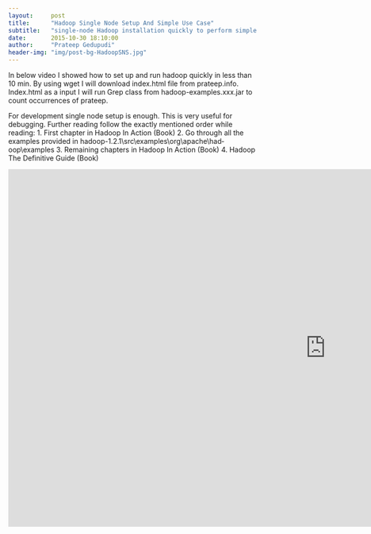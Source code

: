 ```yaml
---
layout:     post
title:      "Hadoop Single Node Setup And Simple Use Case"
subtitle:   "single-node Hadoop installation quickly to perform simple operations using Hadoop MapReduce and the Hadoop Distributed File System (HDFS)"
date:       2015-10-30 18:10:00
author:     "Prateep Gedupudi"
header-img: "img/post-bg-HadoopSNS.jpg"
---
```


<p>In below video I showed how to set up and run hadoop quickly in less than 10 min. By using wget I will download index.html file from prateep.info. Index.html as a input I will run Grep class from hadoop-examples.xxx.jar to count occurrences of prateep.</p>

<p>For development single node setup is enough. This is very useful for debugging. Further reading follow the exactly mentioned order while reading:
1. First chapter in Hadoop In Action (Book)
2. Go through all the examples provided in hadoop-1.2.1\src\examples\org\apache\had­oop\examples
3. Remaining chapters in Hadoop In Action (Book)
4. Hadoop The Definitive Guide (Book)</p>

<div class="embed-responsive embed-responsive-16by9">
	<iframe width="1280" height="720" src="https://www.youtube.com/embed/wOe7KzJkH3w" frameborder="0" allowfullscreen></iframe>
</div>
